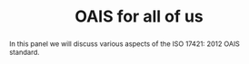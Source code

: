 ---
abstract: 'In this panel we will discuss various aspects of the ISO 17421: 2012 OAIS
  standard.'
creators:
- Kilbride, William
- Sierman, Barbara
- Ras, Marcel
- Schrimpf, Sabine
date: null
document_url: https://services.phaidra.univie.ac.at/api/object/o:502769/download
grand_parent: iPRES
institutions: []
keywords: []
landing_page_url: https://phaidra.univie.ac.at/o:502769
language: eng
layout: publication
license: CC BY-NC-SA 3.0 AT
notes_url: null
parent: iPRES 2016
publication_type: panel
size: 46518
slides_url: null
source_name: iPRES
stream_url: null
title: OAIS for all of us
year: 2016
---